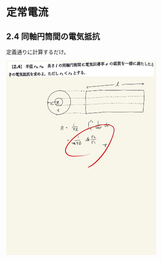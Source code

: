 <script type="text/javascript" async src="https://cdnjs.cloudflare.com/ajax/libs/mathjax/2.7.7/MathJax.js?config=TeX-MML-AM_CHTML">

</script>

<script type="text/x-mathjax-config">
 MathJax.Hub.Config({
 tex2jax: {
 inlineMath: [['$', '$'] ],
 displayMath: [ ['$$','$$'], ["\\[","\\]"] ]
 }
 });
</script>

# 定常電流
## 2.4 同軸円筒間の電気抵抗 

定義通りに計算するだけ。
<br>

<img width="400" alt="electromagnetism-67" src="./images/sc-4/Electromagnetism-67.jpg">
